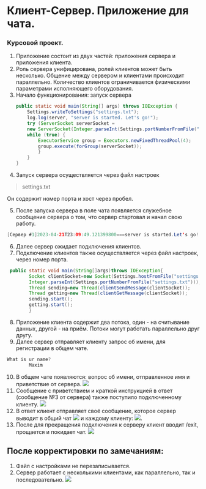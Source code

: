 # Клиент-Сервер. Приложение для чата.

### Курсовой проект.

1. Приложение состоит из двух частей: приложения сервера и приложения клиента.
2. Роль сервера унифицирована, ролей клиентов может быть несколько. Общение между сервером и клиентами происходит
   параллельно. Количество клиентов ограничивается физическими параметрами исполняющего оборудования.
3. Начало функционирования: запуск сервера
   ```java
   public static void main(String[] args) throws IOException {
       Settings.writeToSettings("settings.txt");
       log.log(server, "server is started. Let's go!");
       try (ServerSocket serverSocket =
       new ServerSocket(Integer.parseInt(Settings.portNumberFromFile("settings.txt")))) {
       while (true) {
           ExecutorService group = Executors.newFixedThreadPool(4);
           group.execute(forGroup(serverSocket));
           }
       }
   }


4. Запуск сервера осуществляется через файл настроек

> settings.txt

Он содержит номер порта и хост через пробел.

5. После запуска сервера в поле чата появляется служебное сообщение сервера о том, что сервер стартовал и начал свою
   работу.

````java
[Сервер #1]2023-04-21T23:09:49.121399800===server is started.Let's go!
````

6. Далее сервер ожидает подключения клиентов.
7. Подключение клиентов также осуществляется через файл настроек, через номер порта.

````java
 public static void main(String[]args)throws IOException{
        Socket clientSocket=new Socket(Settings.hostFromFile("settings.txt"),
        Integer.parseInt(Settings.portNumberFromFile("settings.txt")));
        Thread sending=new Thread(clientSendMessage(clientSocket));
        Thread getting=new Thread(clientGetMessage(clientSocket));
        sending.start();
        getting.start();
        }
````

8. Приложение клиента содержит два потока, один - на считывание данных, другой - на приём. Потоки могут работать
   параллельно друг другу.
9. Далее сервер отправляет клиенту запрос об имени, для регистрации в общем чате.

````java
What is ur name?
        Maxim
````

10. В общем чате появляются: вопрос об имени, отправленное имя и приветствие от сервера.
    ![](https://github.com/IrinaBurnina/ServerForClients/blob/main/pictures/Chat.PNG)
11. Сообщение с приветствием и краткой инструкцией в ответ (сообщение №3 от сервера) также поступило подключенному
    клиенту.
    ![](https://github.com/IrinaBurnina/ServerForClients/blob/main/pictures/ClientIsClosed.PNG)
12. В ответ клиент отправляет своё сообщение, которое сервер выводит в общий чат
    ![](https://github.com/IrinaBurnina/ServerForClients/blob/main/pictures/ServerPic.PNG)
    и каждому клиенту:
    ![](https://github.com/IrinaBurnina/ServerForClients/blob/main/pictures/Chatting.PNG).
13. После для прекращения подключения к серверу клиент вводит /exit, прощается и покидает чат.
    ![](https://github.com/IrinaBurnina/ServerForClients/blob/main/pictures/ExitOnOneClient.PNG)

## После корректировки по замечаниям:

1. Файл с настройками не перезаписывается.
2. Сервер работает с несколькими клиентами, как параллельно, так и последовательно.
   ![](https://github.com/IrinaBurnina/ServerForClients/blob/main/pictures/secondIteration.PNG)
